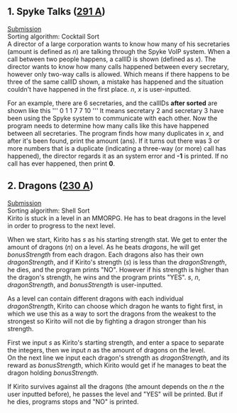 ## 1. Spyke Talks ([291 A](http://codeforces.com/problemset/problem/291/A))
[Submission](http://codeforces.com/contest/291/submission/42828410)  
Sorting algorithm: Cocktail Sort  
A director of a large corporation wants to know how many of his secretaries (amount is defined as *n*) are talking through the Spyke VoIP system. When a call between two people happens, a callID is shown (defined as *x*). The director wants to know how many calls happened between every secretary, however only two-way calls is allowed. Which means if there happens to be three of the same callID shown, a mistake has happened and the situation couldn't have happened in the first place. *n*, *x* is user-inputted.

For an example, there are 6 secretaries, and the callIDs **after sorted** are shown like this
'''
0 1 1 7 7 10
'''
It means secretary 2 and secretary 3 have been using the Spyke system to communicate with each other. Now the program needs to determine how many calls like this have happened between all secretaries. The program finds how many duplicates in *x*, and after it's been found, print the amount (ans). If it turns out there was 3 or more numbers that is a duplicate (indicating a three-way (or more) call has happened), the director regards it as an system error and **-1** is printed. If no call has ever happened, then print **0**.


## 2. Dragons ([230 A](http://codeforces.com/problemset/problem/230/A))
[Submission](http://codeforces.com/contest/230/submission/42834394)  
Sorting algorithm: Shell Sort  
Kirito is stuck in a level in an MMORPG. He has to beat dragons in the level in order to progress to the next level.

When we start, Kirito has *s* as his starting strength stat. We get to enter the amount of dragons (*n*) on a level. As he beats *dragons*, he will get *bonusStrength* from each dragon. Each dragons also has their own *dragonStrength*, and if Kirito's strength (*s*) is less than the *dragonStrength*, he dies, and the program prints "NO". However if his strength is higher than the dragon's strength, he wins and the program prints "YES". *s*, *n*, *dragonStrength*, and *bonusStrength* is user-inputted.

As a level can contain different dragons with each individual *dragonStrength*, Kirito can choose which dragon he wants to fight first, in which we use this as a way to sort the dragons from the weakest to the strongest so Kirito will not die by fighting a dragon stronger than his strength.

First we input *s* as Kirito's starting strength, and enter a space to separate the integers, then we input *n* as the amount of dragons on the level.  
On the next line we input each dragon's strength as *dragonStrength*, and its reward as *bonusStrength*, which Kirito would get if he manages to beat the dragon holding *bonusStrength*.

If Kirito survives against all the dragons (the amount depends on the *n* the user inputted before), he passes the level and "YES" will be printed. But if he dies, programs stops and "NO" is printed.
